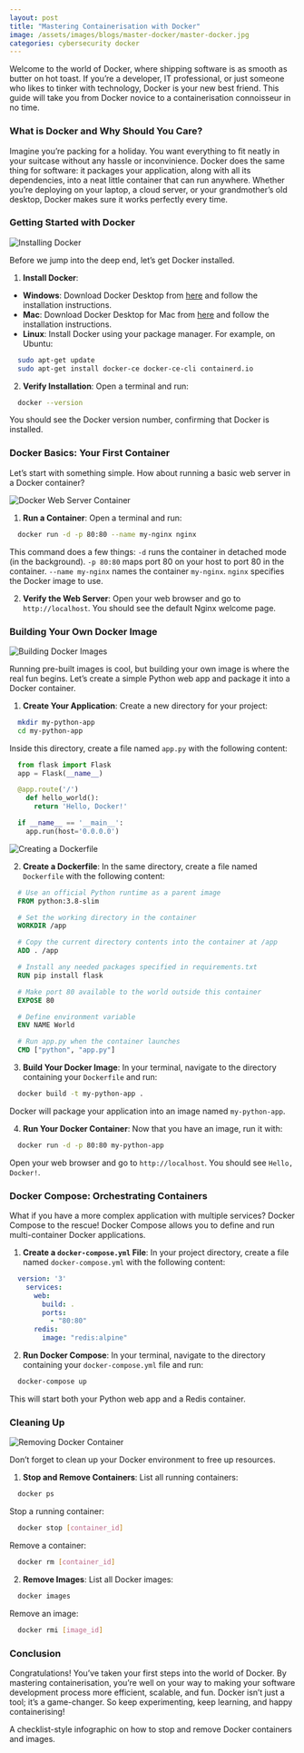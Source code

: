 ```yaml
---
layout: post
title: "Mastering Containerisation with Docker"
image: /assets/images/blogs/master-docker/master-docker.jpg
categories: cybersecurity docker
---
```


Welcome to the world of Docker, where shipping software is as smooth as butter on hot toast. If you’re a developer, IT professional, or just someone who likes to tinker with technology, Docker is your new best friend. This guide will take you from Docker novice to a containerisation connoisseur in no time.

### What is Docker and Why Should You Care?

Imagine you’re packing for a holiday. You want everything to fit neatly in your suitcase without any hassle or inconvinience. Docker does the same thing for software: it packages your application, along with all its dependencies, into a neat little container that can run anywhere. Whether you’re deploying on your laptop, a cloud server, or your grandmother’s old desktop, Docker makes sure it works perfectly every time.

### Getting Started with Docker

![Installing Docker](/assets/images/blogs/master-docker/install-docker.jpg)

Before we jump into the deep end, let’s get Docker installed.

1. **Install Docker**:
- **Windows**: Download Docker Desktop from [here](https://www.docker.com/products/docker-desktop) and follow the installation instructions.
- **Mac**: Download Docker Desktop for Mac from [here](https://www.docker.com/products/docker-desktop) and follow the installation instructions.
- **Linux**: Install Docker using your package manager. For example, on Ubuntu:
```sh
  sudo apt-get update
  sudo apt-get install docker-ce docker-ce-cli containerd.io
```

2. **Verify Installation**:
Open a terminal and run:
```sh
  docker --version
```
You should see the Docker version number, confirming that Docker is installed.

### Docker Basics: Your First Container

Let’s start with something simple. How about running a basic web server in a Docker container?

![Docker Web Server Container](/assets/images/blogs/master-docker/web-server.jpg)

1. **Run a Container**:
Open a terminal and run:
```sh
  docker run -d -p 80:80 --name my-nginx nginx
```
This command does a few things:
  `-d` runs the container in detached mode (in the background).
  `-p 80:80` maps port 80 on your host to port 80 in the container.
  `--name my-nginx` names the container `my-nginx`.
  `nginx` specifies the Docker image to use.

2. **Verify the Web Server**:
Open your web browser and go to `http://localhost`.
  You should see the default Nginx welcome page.

### Building Your Own Docker Image

![Building Docker Images](/assets/images/blogs//master-docker/docker-images.jpg)

Running pre-built images is cool, but building your own image is where the real fun begins. Let’s create a simple Python web app and package it into a Docker container.

1. **Create Your Application**:
Create a new directory for your project:
```sh
  mkdir my-python-app
  cd my-python-app
```
Inside this directory, create a file named `app.py` with the following content:
```python
  from flask import Flask
  app = Flask(__name__)

  @app.route('/')
    def hello_world():
      return 'Hello, Docker!'

  if __name__ == '__main__':
    app.run(host='0.0.0.0')
```

![Creating a Dockerfile](/assets/images/blogs/master-docker/dockerfile.jpg)

2. **Create a Dockerfile**:
In the same directory, create a file named `Dockerfile` with the following content:
```Dockerfile
  # Use an official Python runtime as a parent image
  FROM python:3.8-slim

  # Set the working directory in the container
  WORKDIR /app

  # Copy the current directory contents into the container at /app
  ADD . /app

  # Install any needed packages specified in requirements.txt
  RUN pip install flask

  # Make port 80 available to the world outside this container
  EXPOSE 80

  # Define environment variable
  ENV NAME World

  # Run app.py when the container launches
  CMD ["python", "app.py"]
```

3. **Build Your Docker Image**:
In your terminal, navigate to the directory containing your `Dockerfile` and run:
```sh
  docker build -t my-python-app .
```
Docker will package your application into an image named `my-python-app`.

4. **Run Your Docker Container**:
Now that you have an image, run it with:
```sh
  docker run -d -p 80:80 my-python-app
```
Open your web browser and go to `http://localhost`.
  You should see `Hello, Docker!`.

### Docker Compose: Orchestrating Containers

What if you have a more complex application with multiple services? Docker Compose to the rescue! Docker Compose allows you to define and run multi-container Docker applications.

1. **Create a `docker-compose.yml` File**:
In your project directory, create a file named `docker-compose.yml` with the following content:
```yaml
  version: '3'
    services:
      web:
        build: .
        ports:
          - "80:80"
      redis:
        image: "redis:alpine"
```

2. **Run Docker Compose**:
In your terminal, navigate to the directory containing your `docker-compose.yml` file and run:
```sh
  docker-compose up
```
This will start both your Python web app and a Redis container.

### Cleaning Up

![Removing Docker Container](/assets/images/blogs/master-docker/remove-container.jpg)

Don’t forget to clean up your Docker environment to free up resources.

1. **Stop and Remove Containers**:
List all running containers:
```sh
  docker ps
```
Stop a running container:
```sh
  docker stop [container_id]
```
Remove a container:
```sh
  docker rm [container_id]
```

2. **Remove Images**:
List all Docker images:
```sh
  docker images
```
Remove an image:
```sh
  docker rmi [image_id]
```

### Conclusion

Congratulations! You’ve taken your first steps into the world of Docker. By mastering containerisation, you’re well on your way to making your software development process more efficient, scalable, and fun. Docker isn’t just a tool; it’s a game-changer. So keep experimenting, keep learning, and happy containerising!

A checklist-style infographic on how to stop and remove Docker containers and images.